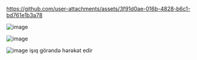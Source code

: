 https://github.com/user-attachments/assets/3f91d0ae-016b-4828-b6c1-bd761e1b3a78

![image](https://github.com/user-attachments/assets/22880437-5f94-418c-81f9-2100cdce4044)

![image](https://github.com/user-attachments/assets/0defb112-3770-4629-a650-e2bebcf0b6db)

![image](https://github.com/user-attachments/assets/367a0162-2168-4deb-845d-f2362d5e5d21)  işıq görəndə hərəkət edir
